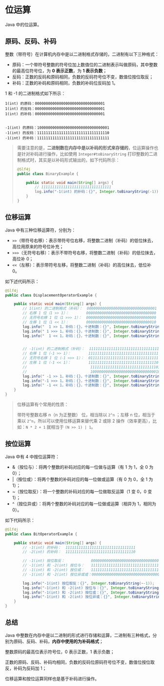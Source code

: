 # 位运算

Java 中的位运算。

## 原码、反码、补码

整数（带符号）在计算机内存中是以二进制格式存储的，二进制有以下三种格式：

- 原码：一个带符号整数的符号位加上数值位的二进制表示叫做原码，其中整数的最高位符号位，为 **0 表示正数**，为 **1 表示负数**；
- 反码：正数的反码和原码相同，负数的反码符号位不变，数值位按位取反；
- 补码：正数的补码和原码相同，负数的补码位反码加 1。

1 和 -1 的二进制格式如下所示：

```
1(int) 的原码：00000000000000000000000000000001 
1(int) 的反码：00000000000000000000000000000001 
1(int) 的补码：00000000000000000000000000000001 


-1(int) 的原码：100000000000000000000000000000001
-1(int) 的反码：111111111111111111111111111111110
-1(int) 的补码：111111111111111111111111111111111
```

> 需要注意的是，**二进制数在内存中是以补码的形式来存储的**，位运算操作也是针对补码进行操作，比如使用 `Integer#toBinaryString` 打印整数的二进制格式时，其实是以补码形式输出的，如下代码所示：
>
> ```java
> @Slf4j
> public class BinaryExample {
> 
>     public static void main(String[] args) {
>         // 11111111111111111111111111111111
>         log.info("-1(int) 的补码：{}", Integer.toBinaryString(-1));
>     }
> }
> ```

## 位移运算

Java 中有三种位移运算符，分别为：

- `>>`（带符号右移）：表示带符号位右移，将整数二进制（补码）的低位抹去，高位用原来的符号位补充；
- `>>>`（无符号右移）：表示不带符号右移，将整数二进制（补码）的低位抹去，高位补 0；
- `<<`（左移）：表示带符号左移，将整数二进制（补码）的高位抹去，低位补 0。

如下述代码所示：

```java
@Slf4j
public class DisplacementOperatorExample {

    public static void main(String[] args) {
        // 1(int) 的二进制格式（补码）：  00000000000000000000000000000001   -> 1
        // 右移 1 位（1 >> 1）：        00000000000000000000000000000000   -> 0
        // 无符号右移 1 位（1 >>> 1）：  00000000000000000000000000000000   -> 0
        // 左移 1 位（1 << 1）：        00000000000000000000000000000010   -> 2
        log.info("  1 >> 1，补码：{}，十进制数：{}", Integer.toBinaryString(1 >> 1), (1 >> 1));
        log.info(" 1 >>> 1，补码：{}，十进制数：{}", Integer.toBinaryString(1 >>> 1), (1 >>> 1));
        log.info("  1 << 1，补码：{}，十进制数：{}", Integer.toBinaryString(1 << 1), (1 << 1));


        // -1(int) 的二进制格式（补码）：  11111111111111111111111111111111   -> -1
        // 右移 1 位（-1 >> 1）：        11111111111111111111111111111111   -> -1
        // 无符号右移 1 位（-1 >>> 1）：  01111111111111111111111111111111   -> 2^31 - 1
        // 左移 1 位（-1 << 1）：        11111111111111111111111111111110
        //                             11111111111111111111111111111101
        //                             10000000000000000000000000000010   -> -2
        log.info(" -1 >> 1，补码：{}，十进制数：{}", Integer.toBinaryString(-1 >> 1), (-1 >> 1));
        log.info("-1 >>> 1，补码：{}，十进制数：{}", Integer.toBinaryString(-1 >>> 1), (-1 >>> 1));
        log.info(" -1 << 1，补码：{}，十进制数：{}", Integer.toBinaryString(-1 << 1), (-1 << 1));
    }
}
```

> 位移运算有个常用的性质：
>
> 带符号整数右移 n（n 为正整数） 位，相当除以 `2^n` ；左移 n 位，相当于乘以 `2^n`，所以可以使用位移运算来替代乘 2 或除 2 操作（效率更高），比如：`N * 2 + 1` 就相当于 `(N >> 1) | 1`。

## 按位运算

Java 中有 4 中按位运算符：

- &（按位与）：将两个整数的补码对应的每一位做与运算（有 1 为 1，全 0 为 0）；
- |（按位或）：将两个整数的补码对应的每一位做或运算（有 0 为 0，全 1 为 1）；
- ~（按位取反）：将一个整数的补码对应的每一位做取反运算（1 变 0，0 变 1）；
- ^（按位异或）：将两个整数的补码对应的每一位做或运算（相异为 1，相同为 0）。

如下代码所示：

```java
@Slf4j
public class BitOperatorExample {

    public static void main(String[] args) {
        // -1(int) 的补码：  11111111111111111111111111111111
        // -2(int) 的补码：  11111111111111111111111111111110

        // -1(int) 按位取反：            00000000000000000000000000000000
        // -1(int) 和 -2(int) 按位与：   11111111111111111111111111111110
        // -1(int) 和 -2(int) 按位或：   11111111111111111111111111111111
        // -1(int) 和 -2(int) 按位异或或：00000000000000000000000000000001

        log.info("-1(int) 按位取反：{}", Integer.toBinaryString(~-1));
        log.info("-1(int) 和 -2(int) 按位与：{}", Integer.toBinaryString(-1 & -2));
        log.info("-1(int) 和 -2(int) 按位或：{}", Integer.toBinaryString(-1 | -2));
        log.info("-1(int) 和 -2(int) 按位异或：{}", Integer.toBinaryString(-1 ^ -2));
    }
}
```

## 总结

Java 中整数在内存中是以二进制的形式进行存储和运算，二进制有三种格式，分别为原码、反码、补码，**内存中使用的为补码格式**；

整数原码的最高位表示符号位，0 表示正数，1 表示负数；

正数的原码、反码、补码均相同，负数的反码位原码符号位不变，数值位按位取反，补码为反码加 1；

位移运算和按位运算同样也是基于补码进行操作。